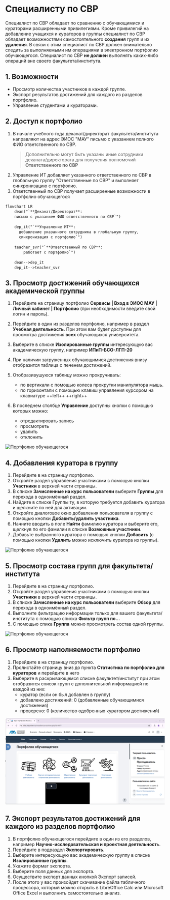 # Специалисту по СВР

Специалист по СВР обладает по сравнению с обучающимися и кураторами расширенными привилегиями. Кроме привилегий на добавление учащихся и кураторов в группы специалист по СВР обладает возможностями самостоятельного **создания** групп и их **удаления**. В связи с этим специалист по СВР должен внимательно следить за выполняемыми им операциями в электронном портфолио обучающегося. Специалист по СВР **не должен** выполнять каких-либо операций вне своего факультета/института.

## 1. Возможности
- Просмотр количества участников в каждой группе.
- Экспорт результатов достижений для каждого из разделов портфолио.
- Управление студентами и кураторами.

## 2. Доступ к портфолио

1. В начале учебного года деканат/директорат факультета/института направляют на адрес ЭИОС "МАУ" письмо с указанием полного ФИО ответственного по СВР.
   >Дополнительно могут быть указаны иные сотрудники деканата/директората для получения полномочий **Ответственного по СВР**  
2. Управление ИТ добавляет указанного ответственного по СВР в глобальную группу "Ответственные по СВР" и выполняет синхронизацию с портфолио.
3. Ответственный по СВР получает расширенные возможности в портфолио обучающегося

```mermaid
flowchart LR
    dean("`**Деканат/Директорат**:
    письмо с указанием ФИО ответственного по СВР`")
    
    dep_it("`**Управление ИТ**:
      добавление указанного сотрудника в глобальную группу,
      синхронизация с портфолио`")
      
    teacher_svr("`**Ответственный по СВР**: 
        работает с портфолио`")
    
    dean-->dep_it
    dep_it-->teacher_svr
```

## 3. Просмотр достижений обучающихся академической группы

1. Перейдите на страницу портфолио **Сервисы | Вход в ЭИОС МАУ | Личный кабинет | Портфолио** (при необходимости введите свой логин и пароль).
2. Перейдите в один из разделов портфолио, например в раздел **Учебная деятельность**. При этом вам будет доступны для просмотра достижения **всех** обучающихся университета.
3. Выберите в списке **Изолированные группы** интересующую вас академическую группу, например **ИПиП-БСО-ЛГП-20**
4. При наличии загруженных обучающимися достижения внизу отобразится таблица с печенем достижений.
5. Отобразивушуюся таблицу можно прокручивать:
      - по вертикали с помощью колеса прокрутки манипулятора мышь.
      - по горизонтали с помощью клавиш управления курсором на клавиатуре ++left++ ++right++

6. В последнем столбце **Управление** доступны кнопки с помощью которых можно:
      - отредактировать запись
      - просмотреть 
      - удалить
      - отклонить

![Портфолио обучающегося](gif/teacher-svr-00.gif)

## 4. Добавления куратора в группу
1. Перейдите в на страницу портфолио.
2. Откройте раздел управления участниками с помощью кнопки **Участники** в верхней части страницы.
3. В списке **Зачисленные на курс пользователи** выберите **Группы** для перехода в одноимённый раздел.
4. Найдите в списке Группы ту, в которую требуется добавить куратора  и щелкните по ней для активации.
5. Откройте диалоговое окно добавления пользователя в группу с помощью кнопки **Добавить/удалить участника**.
6. Начните вводить в поле **Найти** фамилию куратора и выберите его, щелкнув по его фамилии в списке **Возможные участники**.
7. Добавьте выбранного куратора с помощью кнопки **Добавить** (с помощью кнопки **Удалить** можно исключить куратора из группы). 

![Портфолио обучающегося](gif/teacher-svr-add_curator.gif)

## 5. Просмотр состава групп для факультета/института
1. Перейдите в на страницу портфолио.
2. Откройте раздел управления участниками с помощью кнопки **Участники** в верхней части страницы.
2. В списке **Зачисленные на курс пользователи** выберите **Обзор** для перехода в одноимённый раздел.
3. Выполните фильтрацию информации только для вашего факультета/института с помощью списка **Фильтр групп по...**
4. С помощью спика **Группа** можно просмотреть состав одной группы. 

![Портфолио обучающегося](gif/teacher-svr-view-groups.gif)

## 6. Просмотр наполняемости портфолио
1. Перейдите в на страницу портфолио.
2. Пролистайте страницу вниз до пункта **Статистика по портфолио для кураторов** и перейдите в него
3. Выберите в раскрывающемся списке факультет/институт при этом отобразится список групп с дополнительной информацией по каждой из них:
      - куратор (если он был добавлен в группу)
      - добавлено достижений: 0 (добавленные обучающимися достижения)
      - проверено: 0 (количество одобренных куратором достижений)

![Портфолио обучающегося](gif/teacher-svr-add_check_portfolio.gif)

## 7. Экспорт результатов достижений для каждого из разделов портфолио
1. В портфолио обучающегося перейдите в один из его разделов, например **Научно-исследовательская и проектная деятельност**ь.
2. Перейдите в подраздел **Экспортировать**.
3. Выберите интересующую вас академическую группу в списке **Изолированные группы**.
4. Укажите формат экспорта.
5. Выберите поля данных для экспорта.
6. Осуществите экспорт данных кнопкой Экспорт записей.
7. После этого у вас произойдет скачивание файла табличного процессора, который можно открыть в LibreOffice Calc или Microsoft Office Excel и выполнить самостоятельно анализ.
